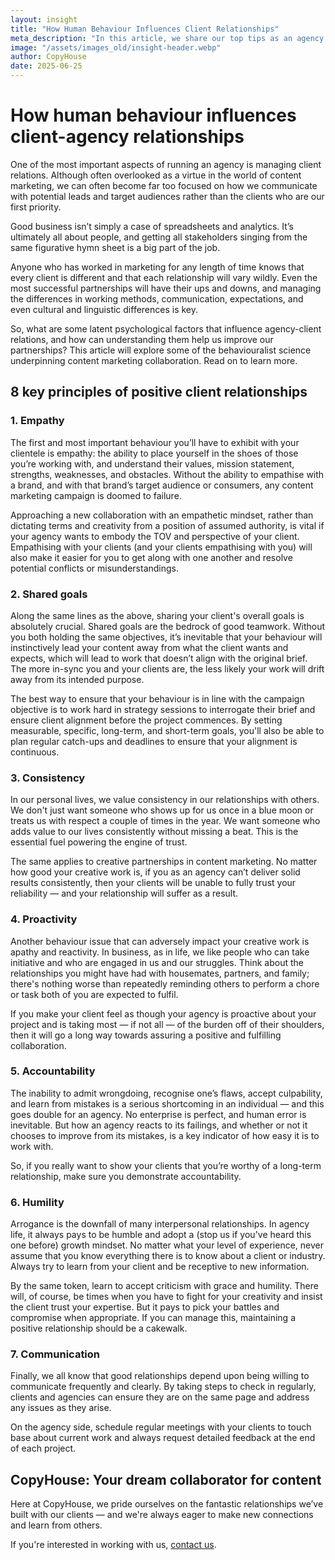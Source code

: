 ```yaml
---
layout: insight
title: "How Human Behaviour Influences Client Relationships"
meta_description: "In this article, we share our top tips as an agency for navigating the thorny issue of working with clients."
image: "/assets/images_old/insight-header.webp"
author: CopyHouse
date: 2025-06-25
---
```


# How human behaviour influences client-agency relationships

One of the most important aspects of running an agency is managing client relations. Although often overlooked as a virtue in the world of content marketing, we can often become far too focused on how we communicate with potential leads and target audiences rather than the clients who are our first priority.

Good business isn’t simply a case of spreadsheets and analytics. It’s ultimately all about people, and getting all stakeholders singing from the same figurative hymn sheet is a big part of the job.

Anyone who has worked in marketing for any length of time knows that every client is different and that each relationship will vary wildly. Even the most successful partnerships will have their ups and downs, and managing the differences in working methods, communication, expectations, and even cultural and linguistic differences is key.

So, what are some latent psychological factors that influence agency-client relations, and how can understanding them help us improve our partnerships? This article will explore some of the behaviouralist science underpinning content marketing collaboration. Read on to learn more.

## 8 key principles of positive client relationships

### 1. Empathy

The first and most important behaviour you’ll have to exhibit with your clientele is empathy: the ability to place yourself in the shoes of those you’re working with, and understand their values, mission statement, strengths, weaknesses, and obstacles. Without the ability to empathise with a brand, and with that brand’s target audience or consumers, any content marketing campaign is doomed to failure.

Approaching a new collaboration with an empathetic mindset, rather than dictating terms and creativity from a position of assumed authority, is vital if your agency wants to embody the TOV and perspective of your client. Empathising with your clients (and your clients empathising with you) will also make it easier for you to get along with one another and resolve potential conflicts or misunderstandings.

### 2. Shared goals

Along the same lines as the above, sharing your client's overall goals is absolutely crucial. Shared goals are the bedrock of good teamwork. Without you both holding the same objectives, it’s inevitable that your behaviour will instinctively lead your content away from what the client wants and expects, which will lead to work that doesn’t align with the original brief. The more in-sync you and your clients are, the less likely your work will drift away from its intended purpose.

The best way to ensure that your behaviour is in line with the campaign objective is to work hard in strategy sessions to interrogate their brief and ensure client alignment before the project commences. By setting measurable, specific, long-term, and short-term goals, you'll also be able to plan regular catch-ups and deadlines to ensure that your alignment is continuous.

### 3. Consistency

In our personal lives, we value consistency in our relationships with others. We don't just want someone who shows up for us once in a blue moon or treats us with respect a couple of times in the year. We want someone who adds value to our lives consistently without missing a beat. This is the essential fuel powering the engine of trust.

The same applies to creative partnerships in content marketing. No matter how good your creative work is, if you as an agency can’t deliver solid results consistently, then your clients will be unable to fully trust your reliability — and your relationship will suffer as a result.

### 4. Proactivity

Another behaviour issue that can adversely impact your creative work is apathy and reactivity. In business, as in life, we like people who can take initiative and who are engaged in us and our struggles. Think about the relationships you might have had with housemates, partners, and family; there's nothing worse than repeatedly reminding others to perform a chore or task both of you are expected to fulfil.

If you make your client feel as though your agency is proactive about your project and is taking most — if not all — of the burden off of their shoulders, then it will go a long way towards assuring a positive and fulfilling collaboration.

### 5. Accountability

The inability to admit wrongdoing, recognise one’s flaws, accept culpability, and learn from mistakes is a serious shortcoming in an individual — and this goes double for an agency. No enterprise is perfect, and human error is inevitable. But how an agency reacts to its failings, and whether or not it chooses to improve from its mistakes, is a key indicator of how easy it is to work with.

So, if you really want to show your clients that you’re worthy of a long-term relationship, make sure you demonstrate accountability.

### 6. Humility

Arrogance is the downfall of many interpersonal relationships. In agency life, it always pays to be humble and adopt a (stop us if you've heard this one before) growth mindset. No matter what your level of experience, never assume that you know everything there is to know about a client or industry. Always try to learn from your client and be receptive to new information.

By the same token, learn to accept criticism with grace and humility. There will, of course, be times when you have to fight for your creativity and insist the client trust your expertise. But it pays to pick your battles and compromise when appropriate. If you can manage this, maintaining a positive relationship should be a cakewalk.

### 7. Communication

Finally, we all know that good relationships depend upon being willing to communicate frequently and clearly. By taking steps to check in regularly, clients and agencies can ensure they are on the same page and address any issues as they arise.

On the agency side, schedule regular meetings with your clients to touch base about current work and always request detailed feedback at the end of each project.

## CopyHouse: Your dream collaborator for content

Here at CopyHouse, we pride ourselves on the fantastic relationships we’ve built with our clients — and we're always eager to make new connections and learn from others.

If you're interested in working with us, [contact us](https://www.copyhouse.io/contact).
